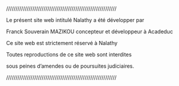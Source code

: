 
///////////////////////////////////////////////////////////

Le présent site web intitulé Nalathy a été développer par

Franck Souverain MAZIKOU concepteur et développeur à Acadeduc

Ce site web est strictement réservé à Nalathy

Toutes reproductions de ce site web sont interdites

sous peines d’amendes ou de poursuites judiciaires.

///////////////////////////////////////////////////////////
